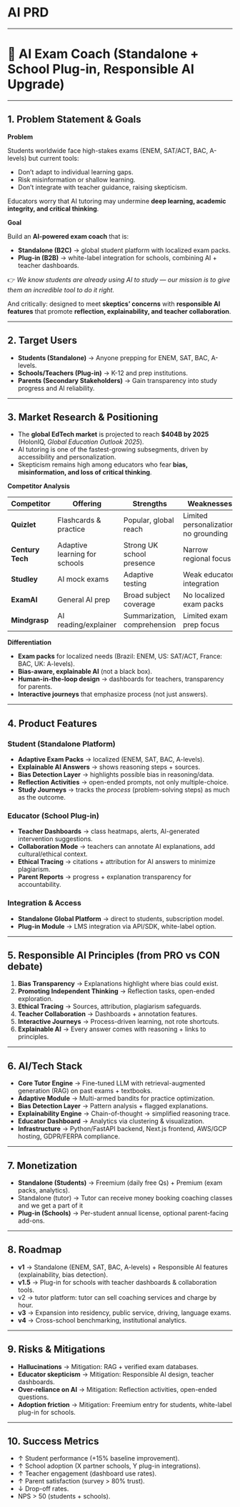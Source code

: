 # **AI PRD**

---

# **📄 AI Exam Coach (Standalone + School Plug-in, Responsible AI Upgrade)**

---

## **1. Problem Statement & Goals**

**Problem**

Students worldwide face high-stakes exams (ENEM, SAT/ACT, BAC, A-levels) but current tools:

- Don’t adapt to individual learning gaps.
- Risk misinformation or shallow learning.
- Don’t integrate with teacher guidance, raising skepticism.

Educators worry that AI tutoring may undermine **deep learning, academic integrity, and critical thinking**.

**Goal**

Build an **AI-powered exam coach** that is:

- **Standalone (B2C)** → global student platform with localized exam packs.
- **Plug-in (B2B)** → white-label integration for schools, combining AI + teacher dashboards.

👉 _We know students are already using AI to study — our mission is to give them an incredible tool to do it right._

And critically: designed to meet **skeptics’ concerns** with **responsible AI features** that promote **reflection, explainability, and teacher collaboration**.

---

## **2. Target Users**

- **Students (Standalone)** → Anyone prepping for ENEM, SAT, BAC, A-levels.
- **Schools/Teachers (Plug-in)** → K-12 and prep institutions.
- **Parents (Secondary Stakeholders)** → Gain transparency into study progress and AI reliability.

---

## **3. Market Research & Positioning**

- The **global EdTech market** is projected to reach **$404B by 2025** (HolonIQ, _Global Education Outlook 2025_).
- AI tutoring is one of the fastest-growing subsegments, driven by accessibility and personalization.
- Skepticism remains high among educators who fear **bias, misinformation, and loss of critical thinking**.

**Competitor Analysis**

| **Competitor**   | **Offering**                  | **Strengths**                | **Weaknesses**                        |
| ---------------- | ----------------------------- | ---------------------------- | ------------------------------------- |
| **Quizlet**      | Flashcards & practice         | Popular, global reach        | Limited personalization, no grounding |
| **Century Tech** | Adaptive learning for schools | Strong UK school presence    | Narrow regional focus                 |
| **Studley**      | AI mock exams                 | Adaptive testing             | Weak educator integration             |
| **ExamAI**       | General AI prep               | Broad subject coverage       | No localized exam packs               |
| **Mindgrasp**    | AI reading/explainer          | Summarization, comprehension | Limited exam prep focus               |

**Differentiation**

- **Exam packs** for localized needs (Brazil: ENEM, US: SAT/ACT, France: BAC, UK: A-levels).
- **Bias-aware, explainable AI** (not a black box).
- **Human-in-the-loop design** → dashboards for teachers, transparency for parents.
- **Interactive journeys** that emphasize process (not just answers).

---

## **4. Product Features**

### **Student (Standalone Platform)**

- **Adaptive Exam Packs** → localized (ENEM, SAT, BAC, A-levels).
- **Explainable AI Answers** → shows reasoning steps + sources.
- **Bias Detection Layer** → highlights possible bias in reasoning/data.
- **Reflection Activities** → open-ended prompts, not only multiple-choice.
- **Study Journeys** → tracks the _process_ (problem-solving steps) as much as the outcome.

### **Educator (School Plug-in)**

- **Teacher Dashboards** → class heatmaps, alerts, AI-generated intervention suggestions.
- **Collaboration Mode** → teachers can annotate AI explanations, add cultural/ethical context.
- **Ethical Tracing** → citations + attribution for AI answers to minimize plagiarism.
- **Parent Reports** → progress + explanation transparency for accountability.

### **Integration & Access**

- **Standalone Global Platform** → direct to students, subscription model.
- **Plug-in Module** → LMS integration via API/SDK, white-label option.

---

## **5. Responsible AI Principles (from PRO vs CON debate)**

1. **Bias Transparency** → Explanations highlight where bias could exist.
2. **Promoting Independent Thinking** → Reflection tasks, open-ended exploration.
3. **Ethical Tracing** → Sources, attribution, plagiarism safeguards.
4. **Teacher Collaboration** → Dashboards + annotation features.
5. **Interactive Journeys** → Process-driven learning, not rote shortcuts.
6. **Explainable AI** → Every answer comes with reasoning + links to principles.

---

## **6. AI/Tech Stack**

- **Core Tutor Engine** → Fine-tuned LLM with retrieval-augmented generation (RAG) on past exams + textbooks.
- **Adaptive Module** → Multi-armed bandits for practice optimization.
- **Bias Detection Layer** → Pattern analysis + flagged explanations.
- **Explainability Engine** → Chain-of-thought → simplified reasoning trace.
- **Educator Dashboard** → Analytics via clustering & visualization.
- **Infrastructure** → Python/FastAPI backend, Next.js frontend, AWS/GCP hosting, GDPR/FERPA compliance.

---

## **7. Monetization**

- **Standalone (Students)** → Freemium (daily free Qs) + Premium (exam packs, analytics).
- Standalone (tutor) → Tutor can receive money booking coaching classes and we get a part of it
- **Plug-in (Schools)** → Per-student annual license, optional parent-facing add-ons.

---

## **8. Roadmap**

- **v1** → Standalone (ENEM, SAT, BAC, A-levels) + Responsible AI features (explainability, bias detection).
- **v1.5** → Plug-in for schools with teacher dashboards & collaboration tools.
- v2 → tutor platform: tutor can sell coaching services and charge by hour.
- **v3** → Expansion into residency, public service, driving, language exams.
- **v4** → Cross-school benchmarking, institutional analytics.

---

## **9. Risks & Mitigations**

- **Hallucinations** → Mitigation: RAG + verified exam databases.
- **Educator skepticism** → Mitigation: Responsible AI design, teacher dashboards.
- **Over-reliance on AI** → Mitigation: Reflection activities, open-ended questions.
- **Adoption friction** → Mitigation: Freemium entry for students, white-label plug-in for schools.

---

## **10. Success Metrics**

- ↑ Student performance (+15% baseline improvement).
- ↑ School adoption (X partner schools, Y plug-in integrations).
- ↑ Teacher engagement (dashboard use rates).
- ↑ Parent satisfaction (survey > 80% trust).
- ↓ Drop-off rates.
- NPS > 50 (students + schools).
